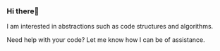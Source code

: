 ### Hi there👋

I am interested in abstractions such as code structures and algorithms.

Need help with your code? Let me know how I can be of assistance.
